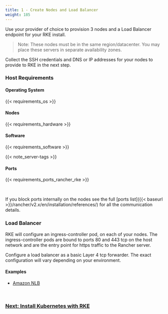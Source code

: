 ```yaml
---
title: 1 - Create Nodes and Load Balancer
weight: 185
---
```


Use your provider of choice to provision 3 nodes and a Load Balancer endpoint for your RKE install.

> Note: These nodes must be in the same region/datacenter.  You may place these servers in separate availability zones.

Collect the SSH credentials and DNS or IP addresses for your nodes to provide to RKE in the next step.

### Host Requirements

#### Operating System

{{< requirements_os >}}<br/>

#### Nodes

{{< requirements_hardware >}}<br/>

#### Software

{{< requirements_software >}}

{{< note_server-tags >}}

#### Ports

{{< requirements_ports_rancher_rke >}}

<br/>

If you block ports internally on the nodes see the full [ports list]({{< baseurl >}}/rancher/v2.x/en/installation/references/) for all the communication details.

### Load Balancer

RKE will configure an ingress-controller pod, on each of your nodes. The ingress-controller pods are bound to ports 80 and 443 tcp on the host network and are the entry point for https traffic to the Rancher server.

Configure a load balancer as a basic Layer 4 tcp forwarder. The exact configuration will vary depending on your environment.

#### Examples

* [Amazon NLB](nlb/)

<br/>

### [Next: Install Kubernetes with RKE](../kubernetes-rke/)